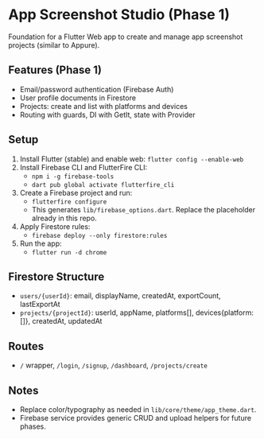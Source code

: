 # App Screenshot Studio (Phase 1)

Foundation for a Flutter Web app to create and manage app screenshot projects (similar to Appure).

## Features (Phase 1)
- Email/password authentication (Firebase Auth)
- User profile documents in Firestore
- Projects: create and list with platforms and devices
- Routing with guards, DI with GetIt, state with Provider

## Setup
1) Install Flutter (stable) and enable web: `flutter config --enable-web`
2) Install Firebase CLI and FlutterFire CLI:
   - `npm i -g firebase-tools`
   - `dart pub global activate flutterfire_cli`
3) Create a Firebase project and run:
   - `flutterfire configure`
   - This generates `lib/firebase_options.dart`. Replace the placeholder already in this repo.
4) Apply Firestore rules:
   - `firebase deploy --only firestore:rules`
5) Run the app:
   - `flutter run -d chrome`

## Firestore Structure
- `users/{userId}`: email, displayName, createdAt, exportCount, lastExportAt
- `projects/{projectId}`: userId, appName, platforms[], devices{platform:[]}, createdAt, updatedAt

## Routes
- `/` wrapper, `/login`, `/signup`, `/dashboard`, `/projects/create`

## Notes
- Replace color/typography as needed in `lib/core/theme/app_theme.dart`.
- Firebase service provides generic CRUD and upload helpers for future phases.
